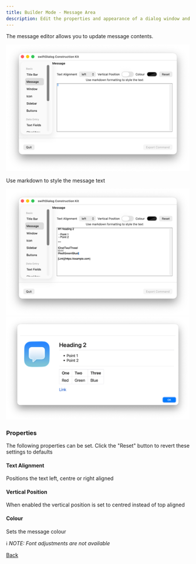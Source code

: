 ```yaml
---
title: Builder Mode - Message Area
description: Edit the properties and appearance of a dialog window and output the results as a json config
---
```


The message editor allows you to update message contents.

<img width="500" alt="image" src="/src/content/docs/builder/assets/builder_message.png" />

Use markdown to style the message text

<img width="500" alt="image" src="/src/content/docs/builder/assets/builder_message_populated.png" />

<img width="500" alt="image" src="/src/content/docs/builder/assets/builder_message_dialog.png" />

### Properties

The following properties can be set. Click the "Reset" button to revert these settings to defaults

#### Text Alignment

Positions the text left, centre or right aligned

#### Vertical Position

When enabled the vertical position is set to centred instead of top aligned

#### Colour

Sets the message colour

ℹ️ _NOTE: Font adjustments are not available_

[Back](/builder/builder/)